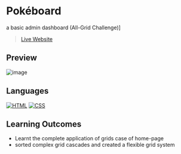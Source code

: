 # Pokéboard
a basic admin dashboard (All-Grid Challenge)]

> [Live Website](https://mathdebate09.github.io/pokeboard/)

## Preview
![image](i.imgur.com/IFvAvJ7.png)

## Languages
[![HTML](https://img.shields.io/badge/-HTML-000?style=for-the-badge&logo=html5)](#) [![CSS](https://img.shields.io/badge/-CSS-000?style=for-the-badge&logo=css3&logoColor=1572B6)](#)

## Learning Outcomes
- Learnt the complete application of grids case of home-page
- sorted complex grid cascades and created a flexible grid system